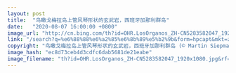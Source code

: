 ```yaml
---
layout: post
title:  "鸟瞰戈梅拉岛上管风琴形状的玄武岩，西班牙加那利群岛"
date:   "2020-08-07 16:00:00 +0800"
image_url: "http://cn.bing.com/th?id=OHR.LosOrganos_ZH-CN5283582047_1920x1080.jpg&rf=LaDigue_1920x1080.jpg&pid=hp"
link: "/search?q=%e6%88%88%e6%a2%85%e6%8b%89%e5%b2%9b&form=hpcapt&mkt=zh-cn"
copyright: "鸟瞰戈梅拉岛上管风琴形状的玄武岩，西班牙加那利群岛 (© Martin Siepmann/Image BROKER/Offset by Shutterstock)"
image_hash: "ec8d73ceb4d3cdfc6dab5681de21eabe"
image_filename: "th?id=OHR.LosOrganos_ZH-CN5283582047_1920x1080.jpg&rf=LaDigue_1920x1080.jpg&pid=hp"
---
```

